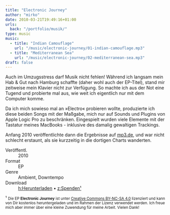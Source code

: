 ```yaml
---
title: "Electronic Journey"
author: "mirko"
date: 2010-03-21T19:49:16+01:00
urls:
  back: "/portfolio/musik/"
type: music
music: 
  - title: "Indian Camouflage"
    url: "/music/electronic-journey/01-indian-camouflage.mp3"
  - title: "Mediterranean Sea"
    url: "/music/electronic-journey/02-mediterranean-sea.mp3"
draft: false
---
```


Auch im Umzugsstress darf Musik nicht fehlen! Während ich langsam mein Hab & Gut nach Hamburg schaffte (daher wohl auch der EP-Titel), stand mir zeitweise mein Klavier nicht zur Verfügung. So machte ich aus der Not eine Tugend und probierte mal aus, wie weit ich eigentlich nur mit dem Computer komme.

Da ich mich sowieso mal an »Electro« probieren wollte, produzierte ich diese beiden Songs mit der Maßgabe, mich nur auf Sounds und Plugins von Apple Logic Pro zu beschränken. Eingespielt wurden viele Elemente mit der Tastatur meines MacBooks - inklusive des damalig gewaltigen Trackings.

Anfang 2010 veröffentlichte dann die Ergebnisse auf [mp3.de](https://www.mp3.de), und war nicht schlecht erstaunt, als sie kurzzeitig in die dortigen Charts wanderten.

<dl>
  <dt>Veröffentl.</dt><dd>2010</dd>
  <dt>Format</dt><dd>EP</dd>
  <dt>Genre</dt><dd>Ambient, Downtempo</dd>
  <dt>Download</dt><dd><a accesskey="h" href="/music/electronic-journey/electronic-journey-ep-mirko-schubert.zip">h:Herunterladen</a> &bull; <a accesskey="z" href="https://www.paypal.me/mirkoschubert/5" title="Unterstütze mich!" target="_blank">z:Spenden&sup1;</a></dd>
</dl>

&sup1; <small>Die EP **Electronic Journey** ist unter [Creative Commons BY-NC-SA 4.0](https://creativecommons.org/licenses/by-nc-sa/4.0/) lizenziert und kann von Dir kostenlos heruntergeladen und im Rahmen der Lizenz verwendet werden. Ich freue mich aber immer über eine kleine Zuwendung für meine Arbeit. Vielen Dank!</small>